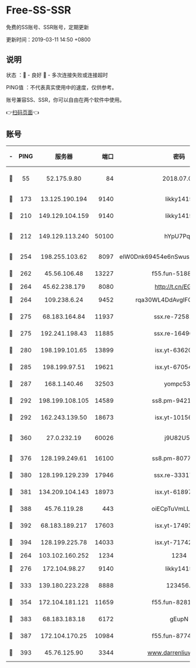 # Free-SS-SSR

免费的SS账号、SSR账号，定期更新

更新时间：2019-03-11 14:50 +0800

## 说明

状态     ：🙂 - 良好 🙁 - 多次连接失败或连接超时

PING值   ：不代表真实使用中的速度，仅供参考。

账号兼容SS、SSR，你可以自由在两个软件中使用。

👉[扫码页面](https://liesauer.github.io/Free-SS-SSR/)👈

## 账号

|-|PING|服务器|端口|密码|加密方式|区域|
|:----:|:----:|:-----:|-----:|:----:|:----:|:----:|
|🙂|55|52.175.9.80|84|2018.07.07|chacha20-ietf-poly1305|HK|
|🙂|173|13.125.190.194|9140|likky1415|aes-256-cfb|KR|
|🙂|210|149.129.104.159|9140|likky1415|aes-256-cfb|HK|
|🙂|212|149.129.113.240|50100|hYpU7PqP|chacha20-ietf-poly1305|CN|
|🙂|254|198.255.103.62|8097|eIW0Dnk69454e6nSwuspv9DmS201tQ0D|aes-256-cfb|US|
|🙂|262|45.56.106.48|13227|f55.fun-51885507|aes-256-cfb|US|
|🙂|264|45.62.238.179|8080|http://t.cn/EGJIyrl|rc4-md5|CA|
|🙂|264|109.238.6.24|9452|rqa30WL4DdAvgIFG6Fs3znzTa|aes-256-cfb|FR|
|🙂|275|68.183.164.84|11937|ssx.re-72581382|aes-256-cfb|US|
|🙂|275|192.241.198.43|11885|ssx.re-16496938|aes-256-cfb|US|
|🙂|280|198.199.101.65|13899|isx.yt-63620378|aes-256-cfb|US|
|🙂|285|198.199.97.51|19621|isx.yt-67054944|aes-256-cfb|US|
|🙂|287|168.1.140.46|32503|yompc535|aes-256-cfb|AU|
|🙂|292|198.199.108.105|14589|ss8.pm-94215844|aes-256-cfb|US|
|🙂|292|162.243.139.50|18673|isx.yt-10156175|aes-256-cfb|US|
|🙂|360|27.0.232.19|60026|j9U82U53|xchacha20-ietf-poly1305|HK|
|🙂|376|128.199.249.61|16100|ss8.pm-80771462|aes-256-cfb|SG|
|🙂|380|128.199.129.239|17946|ssx.re-33317571|aes-256-cfb|SG|
|🙂|381|134.209.104.143|18973|isx.yt-61897203|aes-256-cfb|SG|
|🙂|388|45.76.119.28|443|oiECpTuVmLLxk4Ts|aes-256-cfb|AU|
|🙂|392|68.183.189.217|17603|isx.yt-17493612|aes-256-cfb|SG|
|🙂|394|128.199.225.78|14033|isx.yt-71742892|aes-256-cfb|SG|
|🙂|264|103.102.160.252|1234|1234|rc4-md5|JP|
|🙂|276|172.104.98.27|9140|likky1415|aes-256-cfb|JP|
|🙂|333|139.180.223.228|8888|123456..|aes-256-cfb|JP|
|🙂|354|172.104.181.121|11659|f55.fun-82812137|aes-256-cfb|SG|
|🙂|383|68.183.183.18|6172|gEupN|aes-256-cfb|SG|
|🙂|387|172.104.170.25|10984|f55.fun-87743875|aes-256-cfb|SG|
|🙂|393|45.76.125.90|3344|www.darrenliuwei.com|aes-256-cfb|AU|
